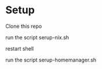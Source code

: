 # Setup

Clone this repo

run the script serup-nix.sh

restart shell

run the script serup-homemanager.sh

